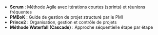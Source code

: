 - **Scrum** : Méthode Agile avec itérations courtes (sprints) et réunions fréquentes
- **PMBoK** : Guide de gestion de projet structuré par le PMI
- **Prince2** : Organisation, gestion et contrôle de projets
- **Méthode Waterfall (Cascade)** : Approche séquentielle étape par étape
